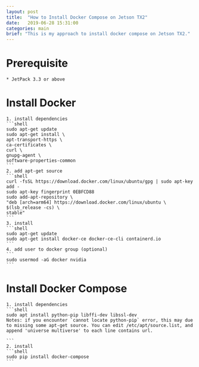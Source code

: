 ```yaml
---
layout: post
title:  "How to Install Docker Compose on Jetson TX2"
date:   2019-06-28 15:31:00
categories: main
brief: "This is my approach to install docker compose on Jetson TX2."
---
```


# Prerequisite
    * JetPack 3.3 or above
# Install Docker
    1. install dependencies
    ```shell
    sudo apt-get update
    sudo apt-get install \
    apt-transport-https \
    ca-certificates \
    curl \
    gnupg-agent \
    software-properties-common
    ```
    2. add apt-get source
    ```shell
    curl -fsSL https://download.docker.com/linux/ubuntu/gpg | sudo apt-key add -
    sudo apt-key fingerprint 0EBFCD88
    sudo add-apt-repository \
    "deb [arch=arm64] https://download.docker.com/linux/ubuntu \
    $(lsb_release -cs) \
    stable"
    ```
    3. install
    ```shell
    sudo apt-get update
    sudo apt-get install docker-ce docker-ce-cli containerd.io
    ```
    4. add user to docker group (optional)
    ```
    sudo usermod -aG docker nvidia
    ```
    
# Install Docker Compose
    1. install dependencies
    ```shell
    sudo apt install python-pip libffi-dev libssl-dev
    Notes: if you encounter `cannot locate python-pip` error, this may due to missing some apt-get source. You can edit /etc/apt/source.list, and append 'universe multiverse' to each line contains url.

    ```
    2. install
    ```shell
    sudo pip install docker-compose
    ```
    